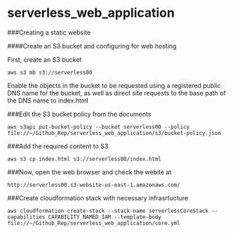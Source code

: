 # serverless_web_application


###Creating a static website

####Create an S3 bucket and configuring for web hosting

First, create an S3 bucket

```
aws s3 mb s3://serverless00
```

Enable the objects in the bucket to be requested using a registered public DNS name for the bucket, as well as direct site requests to the base path of the DNS name to index.html


###Edit the S3 bucket policy from the documents

```
aws s3api put-bucket-policy --bucket serverless00 --policy file://~/Github_Rep/serverless_web_application/s3/bucket-policy.json
```

###Add the required content to S3

```
aws s3 cp index.html s3://serverless00/index.html
```

###Now, open the web browser and check the webite at

```
http://serverless00.s3-website-us-east-1.amazonaws.com/
```

###Create cloudformation stack with necessary infrasrtucture

```
aws cloudformation create-stack --stack-name serverlessCoreStack --capabilities CAPABILITY_NAMED_IAM --template-body file://~/Github_Rep/serverless_web_application/core.yml
```







